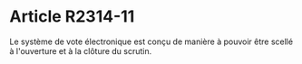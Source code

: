 # Article R2314-11

  
Le système de vote électronique est conçu de manière à pouvoir être scellé à l'ouverture et à la clôture du scrutin.